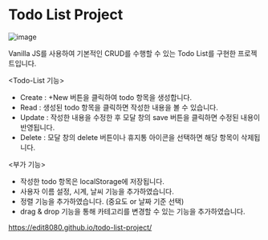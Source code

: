 # Todo List Project

![image](https://user-images.githubusercontent.com/30149272/108847745-6d066280-7623-11eb-83ae-e5f2883f7c39.png)

Vanilla JS를 사용하여 기본적인 CRUD를 수행할 수 있는 Todo List를 구현한 프로젝트입니다.

<Todo-List 기능>
- Create : +New 버튼을 클릭하여 todo 항목을 생성합니다.
- Read : 생성된 todo 항목을 클릭하면 작성한 내용을 볼 수 있습니다.
- Update : 작성한 내용을 수정한 후 모달 창의 save 버튼을 클릭하면 수정된 내용이 반영됩니다.
- Delete : 모달 창의 delete 버튼이나 휴지통 아이콘을 선택하면 해당 항목이 삭제됩니다.

<부가 기능>
- 작성한 todo 항목은 localStorage에 저장됩니다.
- 사용자 이름 설정, 시계, 날씨 기능을 추가하였습니다.
- 정렬 기능을 추가하였습니다. (중요도 or 날짜 기준 선택)
- drag & drop 기능을 통해 카테고리를 변경할 수 있는 기능을 추가하였습니다.


https://edit8080.github.io/todo-list-project/
